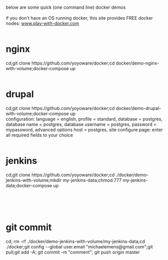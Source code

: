 below are some quick (one command line) docker demos<br>
<br>
if you don't have an OS running docker, this site provides FREE docker nodes: www.play-with-docker.com<br>
<br>
<h1>nginx</h1>cd;git clone https://github.com/yoyoware/docker;cd docker/demo-nginx-with-volume;docker-compose up<br>
<br>
<h1>drupal</h1>cd;git clone https://github.com/yoyoware/docker;cd docker/demo-drupal-with-volume;docker-compose up<br>
configuration: language = english, profile = standard, database = postgres, database name = postgres, database username = postgres, password = mypassword, advanced options host = postgres, site configure page: enter all required fields to your choice<br>
<br>
<h1>jenkins</h1>cd;git clone https://github.com/yoyoware/docker;cd ./docker/demo-jenkins-with-volume;mkdir my-jenkins-data;chmod 777 my-jenkins-data;docker-compose up<br>
<br>
<br>
<br>
<br>
<h1>git commit</h1>
cd; rm -rf ./docker/demo-jenkins-with-volume/my-jenkins-data;cd ./docker;git config --global user.email "michaelemens@gmail.com";git pull;git add -A; git commit -m "comment"; git push origin master</b>




